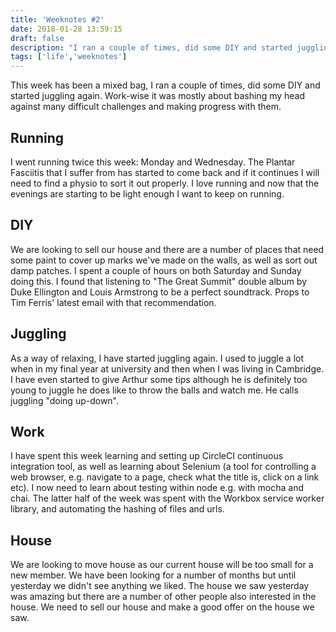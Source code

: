 ```yaml
---
title: 'Weeknotes #2'
date: 2018-01-28 13:59:15
draft: false
description: "I ran a couple of times, did some DIY and started juggling again."
tags: ['life','weeknotes']
---
```


This week has been a mixed bag, I ran a couple of times, did some DIY and started juggling again. Work-wise it was mostly about bashing my head against many difficult challenges and making progress with them.

Running 
--------

I went running twice this week: Monday and Wednesday. The Plantar Fasciitis that I suffer from has started to come back and if it continues I will need to find a physio to sort it out properly. I love running and now that the evenings are starting to be light enough I want to keep on running. 

DIY 
----

We are looking to sell our house and there are a number of places that need some paint to cover up marks we've made on the walls, as well as sort out damp patches. I spent a couple of hours on both Saturday and Sunday doing this. I found that listening to "The Great Summit" double album by Duke Ellington and Louis Armstrong to be a perfect soundtrack. Props to Tim Ferris' latest email with that recommendation.

Juggling
--------

As a way of relaxing, I have started juggling again. I used to juggle a lot when in my final year at university and then when I was living in Cambridge. I have even started to give Arthur some tips although he is definitely too young to juggle he does like to throw the balls and watch me. He calls juggling "doing up-down".

Work
----

I have spent this week learning and setting up CircleCI continuous integration tool, as well as learning about Selenium (a tool for controlling a web browser, e.g. navigate to a page, check what the title is, click on a link etc). I now need to learn about testing within node e.g. with mocha and chai. The latter half of the week was spent with the Workbox service worker library, and automating the hashing of files and urls. 

House
-----

We are looking to move house as our current house will be too small for a new member. We have been looking for a number of months but until yesterday we didn't see anything we liked. The house we saw yesterday was amazing but there are a number of other people also interested in the house. We need to sell our house and make a good offer on the house we saw.